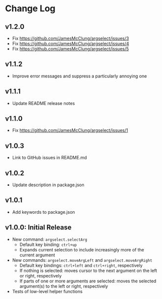 # Change Log

## v1.2.0

- Fix https://github.com/JamesMcClung/argselect/issues/3
- Fix https://github.com/JamesMcClung/argselect/issues/4
- Fix https://github.com/JamesMcClung/argselect/issues/5

## v1.1.2

- Improve error messages and suppress a particularly annoying one

## v1.1.1

- Update README release notes

## v1.1.0

- Fix https://github.com/JamesMcClung/argselect/issues/1

## v1.0.3

- Link to GitHub issues in README.md

## v1.0.2

- Update description in package.json

## v1.0.1

- Add keywords to package.json

## v1.0.0: Initial Release

- New command: `argselect.selectArg`
    - Default key binding: `ctrl+up`
    - Expands current selection to include increasingly more of the current argument
- New commands: `argselect.moveArgLeft` and `argselect.moveArgRight`
    - Default key bindings: `ctrl+left` and `ctrl+right`, respectively
    - If nothing is selected: moves cursor to the next argument on the left or right, respectively
    - If parts of one or more arguments are selected: moves the selected argument(s) to the left or right, respectively
- Tests of low-level helper functions